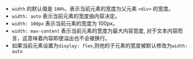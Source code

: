 * ```width``` 的默认值是 ```100%```，表示当前元素的宽度为父元素 ```<div>``` 的宽度。
* ```width: auto``` 表示当前元素的宽度由内容决定。
* ```width: 100px``` 表示当前元素的宽度为 100px。
* ```width: max-content``` 表示当前元素的宽度为最大内容宽度, 对于文本内容而言，这意味着内容即便溢出也不会被换行。
* 如果当前元素设置为```display: flex```,则他的子元素的宽度被默认修改为```width: auto```
